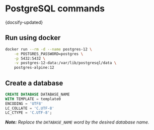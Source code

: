 # PostgreSQL commands
{docsify-updated}

## Run using docker

```sh
docker run --rm -d --name postgres-12 \
    -e POSTGRES_PASSWORD=postgres \
    -p 5432:5432 \
    -v postgres-12-data:/var/lib/postgresql/data \
    postgres-alpine:12
```

## Create a database

```sql
CREATE DATABASE DATABASE_NAME
WITH TEMPLATE = template0
ENCODING = 'UTF8'
LC_COLLATE = 'C.UTF-8'
LC_CTYPE = 'C.UTF-8';
```

***Note:*** *Replace the `DATABASE_NAME` word by the desired database name.*
